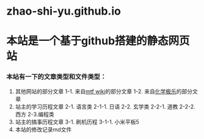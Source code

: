 # zhao-shi-yu.github.io

# 本站是一个基于github搭建的静态网页站

### 本站有一下的文章类型和文件类型：
1. 其他网站的部分文章
    1-1. 来自[mtf wiki](https://mtf.wiki/zh-cn)的部分文章
    1-2. 来自[化学极乐](https://www.overdose.day/)的部分文章
2. 站主的学习历程文章
    2-1. 语言类
        2-1-1. 日语
    2-2. 玄学类
        2-2-1. 道教
        2-2-2. 西方
    2-3.编程类
3. 站主的搞事历程文章
    3-1. 刷机历程
        3-1-1. 小米平板5
4. 本站的修改记录md文件

